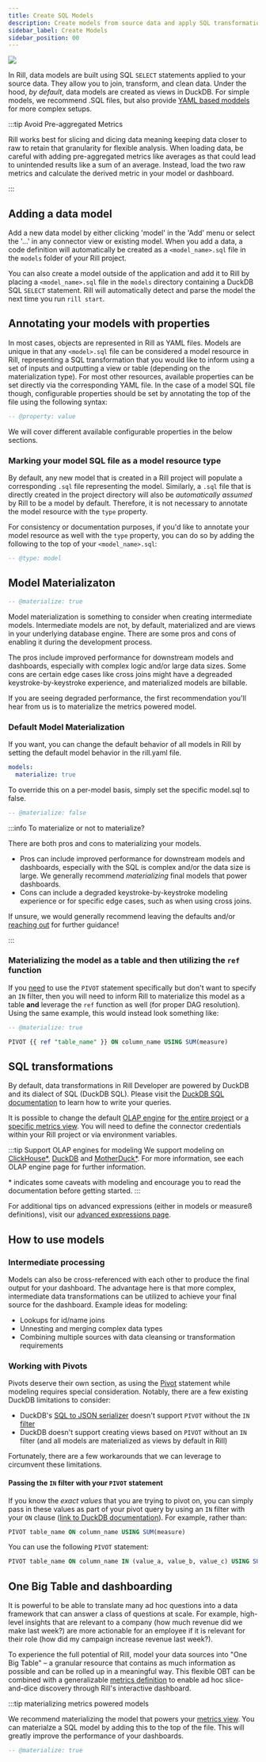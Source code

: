 ```yaml
---
title: Create SQL Models
description: Create models from source data and apply SQL transformations
sidebar_label: Create Models
sidebar_position: 00
---
```


<img src = '/img/build/model/model.png' class='rounded-gif' />
<br />

In Rill, data models are built using SQL `SELECT` statements applied to your source data. They allow you to join, transform, and clean data. Under the hood, _by default_, data models are created as views in DuckDB. For simple models, we recommend .SQL files, but also provide [YAML based moddels](/build/advanced-models) for more complex setups.

:::tip Avoid Pre-aggregated Metrics

Rill works best for slicing and dicing data meaning keeping data closer to raw to retain that granularity for flexible analysis. When loading data, be careful with adding pre-aggregated metrics like averages as that could lead to unintended results like a sum of an average. Instead, load the two raw metrics and calculate the derived metric in your model or dashboard.

:::


## Adding a data model

Add a new data model by either clicking 'model' in the 'Add' menu or select the '...' in any connector view or existing model. When you add a data, a code definition will automatically be created as a `<model_name>.sql` file in the `models` folder of your Rill project.

You can also create a model outside of the application and add it to Rill by placing a `<model_name>.sql` file in the `models` directory containing a DuckDB SQL `SELECT` statement. Rill will automatically detect and parse the model the next time you run `rill start`.


## Annotating your models with properties

In most cases, objects are represented in Rill as YAML files. Models are unique in that any `<model>.sql` file can be considered a model resource in Rill, representing a SQL transformation that you would like to inform using a set of inputs and outputting a view or table (depending on the materialization type). For most other resources, available properties can be set directly via the corresponding YAML file. In the case of a model SQL file though, configurable properties should be set by annotating the top of the file using the following syntax:

```sql
-- @property: value
```

We will cover different available configurable properties in the below sections.

### Marking your model SQL file as a model resource type

By default, any new model that is created in a Rill project will populate a corresponding `.sql` file representing the model. Similarly, a `.sql` file that is directly created in the project directory will also be _automatically assumed_ by Rill to be a model by default. Therefore, it is not necessary to annotate the model resource with the `type` property.

For consistency or documentation purposes, if you'd like to annotate your model resource as well with the `type` property, you can do so by adding the following to the top of your `<model_name>.sql`:
```sql
-- @type: model
```


## Model Materializaton

```sql
-- @materialize: true
```

Model materialization is something to consider when creating intermediate models. Intermediate models are not, by default, materialized and are views in your underlying database engine. There are some pros and cons of enabling it during the development process.

The pros include improved performance for downstream models and dashboards, especially with complex logic and/or large data sizes. Some cons are certain edge cases like cross joins might have a degreaded keystroke-by-keystroke experience, and materialized models are billable.


If you are seeing degraded performance, the first recommendation you'll hear from us is to materialize the metrics powered model.

### Default Model Materialization
If you want, you can change the default behavior of all models in Rill by setting the default model behavior in the rill.yaml file.

```yaml
models:
  materialize: true
```

To override this on a per-model basis, simply set the specific model.sql to false.
```sql
-- @materialize: false
```

:::info To materialize or not to materialize? 

There are both pros and cons to materializing your models.
- Pros can include improved performance for downstream models and dashboards, especially with the SQL is complex and/or the data size is large. We generally recommend _materializing_ final models that power dashboards.
- Cons can include a degraded keystroke-by-keystroke modeling experience or for specific edge cases, such as when using cross joins.

If unsure, we would generally recommend leaving the defaults and/or [reaching out](/contact) for further guidance!

:::

### Materializing the model as a table and then utilizing the `ref` function

If you <u>need</u> to use the `PIVOT` statement specifically but don't want to specify an `IN` filter, then you will need to inform Rill to materialize this model as a table **and** leverage the `ref` function as well (for proper DAG resolution). Using the same example, this would instead look something like:

```sql
-- @materialize: true

PIVOT {{ ref "table_name" }} ON column_name USING SUM(measure)
```

## SQL transformations

By default, data transformations in Rill Developer are powered by DuckDB and its dialect of SQL (DuckDB SQL). Please visit the [DuckDB SQL documentation](https://duckdb.org/docs/sql/introduction) to learn how to write your queries.

It is possible to change the default [OLAP engine](https://docs.rilldata.com/connect/olap) for [the entire project](https://docs.rilldata.com/reference/project-files/rill-yaml#configuring-the-default-olap-engine) or [a specific metrics view](https://docs.rilldata.com/reference/project-files/metrics-views). You will need to define the connector credentials within your Rill project or via environment variables.

:::tip Support OLAP engines for modeling
We support modeling on [ClickHouse\*](/connect/olap/clickhouse), [DuckDB](/connect/olap/duckdb) and [MotherDuck\*](/connect/olap/motherduck). For more information, see each OLAP engine page for further information.

\* indicates some caveats with modeling and encourage you to read the documentation before getting started.
::: 

For additional tips on advanced expressions (either in models or measureß definitions), visit our [advanced expressions page](../metrics-view/advanced-expressions/advanced-expressions.md).



## How to use models

### Intermediate processing

Models can also be cross-referenced with each other to produce the final output for your dashboard. The advantage here is that more complex, intermediate data transformations can be utilized to achieve your final source for the dashboard. Example ideas for modeling:

- Lookups for id/name joins
- Unnesting and merging complex data types
- Combining multiple sources with data cleansing or transformation requirements


### Working with Pivots

Pivots deserve their own section, as using the [Pivot](https://duckdb.org/docs/sql/statements/pivot) statement while modeling requires special consideration. Notably, there are a few existing DuckDB limitations to consider:
- DuckDB's [SQL to JSON serializer](https://duckdb.org/docs/extensions/json.html#serializing-and-deserializing-sql-to-json-and-vice-versa) doesn't support `PIVOT` without the `IN` [filter](https://duckdb.org/docs/sql/statements/pivot#in-filter-for-on-clause)
- DuckDB doesn't support creating views based on `PIVOT` without an `IN` filter (and all models are materialized as views by default in Rill)

Fortunately, there are a few workarounds that we can leverage to circumvent these limitations.

#### Passing the `IN` filter with your `PIVOT` statement

If you know the _exact values_ that you are trying to pivot on, you can simply pass in these values as part of your pivot query by using an `IN` filter with your `ON` clause ([link to DuckDB documentation](https://duckdb.org/docs/sql/statements/pivot#in-filter-for-on-clause)). For example, rather than:

```sql
PIVOT table_name ON column_name USING SUM(measure)
```

You can use the following `PIVOT` statement:

```sql
PIVOT table_name ON column_name IN (value_a, value_b, value_c) USING SUM(measure)
```
## One Big Table and dashboarding

It is powerful to be able to translate many ad hoc questions into a data framework that can answer a class of questions at scale. For example, high-level insights that are relevant to a company (how much revenue did we make last week?) are more actionable for an employee if it is relevant for their role (how did my campaign increase revenue last week?).

To experience the full potential of Rill, model your data sources into "One Big Table" – a granular resource that contains as much information as possible and can be rolled up in a meaningful way. This flexible OBT can be combined with a generalizable [metrics definition](/build/dashboards) to enable ad hoc slice-and-dice discovery through Rill's interactive dashboard.

:::tip materializing metrics powered models

We recommend materializing the model that powers your [metrics view](/build/metrics-view). You can materialze a SQL model by adding this to the top of the file. This will greatly improve the performance of your dashboards.

```sql
-- @materialize: true
```

